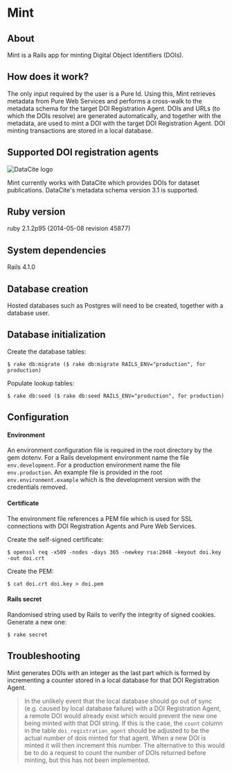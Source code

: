 Mint
==
About
-
Mint is a Rails app for minting Digital Object Identifiers (DOIs).

How does it work?
-
The only input required by the user is a Pure Id. Using this, Mint retrieves
metadata from Pure Web Services and performs a cross-walk to the metadata schema
for the target DOI Registration Agent. DOIs and URLs (to which the DOIs resolve)
are generated automatically, and together with the metadata, are used to mint a
DOI with the target DOI Registration Agent. DOI minting transactions are stored
in a local database.

Supported DOI registration agents
-
![DataCite logo](https://www.datacite.org/sites/all/themes/datacite/logo.png)

Mint currently works with DataCite which provides DOIs for dataset publications.
DataCite's metadata schema version 3.1 is supported.


Ruby version
-
ruby 2.1.2p95 (2014-05-08 revision 45877)

System dependencies
-
Rails 4.1.0

Database creation
-
Hosted databases such as Postgres will need to be created, together with a
database user.

Database initialization
-
Create the database tables:
```
$ rake db:migrate ($ rake db:migrate RAILS_ENV="production", for production)
```
Populate lookup tables:
```
$ rake db:seed ($ rake db:seed RAILS_ENV="production", for production)
```

Configuration
-
#### Environment
An environment configuration file is required in the root directory by the gem
dotenv. For a  Rails development environment name the file
```env.development```. For  a production environment name the file
```env.production```. An example file is provided in the root
```env.environment.example``` which is the development version with the
credentials removed.

#### Certificate
The environment file references a PEM file which is used for SSL connections
with DOI Registration Agents and Pure Web Services.

Create the self-signed certificate:
```
$ openssl req -x509 -nodes -days 365 -newkey rsa:2048 -keyout doi.key -out doi.crt
```
Create the PEM:
```
$ cat doi.crt doi.key > doi.pem
```

#### Rails secret
Randomised string used by Rails to verify the integrity of signed cookies.
Generate a new one:
```
$ rake secret
```

Troubleshooting
-
Mint generates DOIs with an integer as the last part which is formed by
incrementing a counter stored in a local database for that DOI
Registration Agent.
>In the unlikely event that the local database should go out of sync (e.g.
caused by local database failure) with a DOI Registration Agent, a remote DOI
would already exist which would prevent the new one being minted with that DOI
string. If this is the case, the ```count``` column in the table
```doi_registration_agent``` should be adjusted to be the actual number of
dois minted for that agent. When a new DOI is minted it will then increment
this number. The alternative to this would be to do a request to count the
number of DOIs returned before minting, but this has not been implemented.
